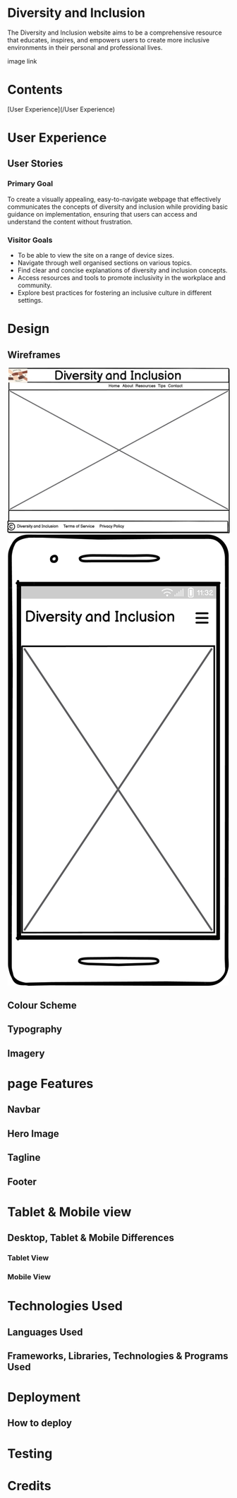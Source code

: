# Diversity and Inclusion
The Diversity and Inclusion website aims to be a comprehensive resource that educates, inspires, and empowers users to create more inclusive environments in their personal and professional lives.

image
link

# Contents
[User Experience](/User Experience)





# User Experience
## User Stories
### Primary Goal
To create a visually appealing, easy-to-navigate webpage that effectively communicates the concepts of diversity and inclusion while providing basic guidance on implementation, ensuring that users can access and understand the content without frustration.



### Visitor Goals
- To be able to view the site on a range of device sizes.
- Navigate through well organised sections on various topics.
- Find clear and concise explanations of diversity and inclusion concepts.
- Access resources and tools to promote inclusivity in the workplace and community.
- Explore best practices for fostering an inclusive culture in different settings.
  
# Design

## Wireframes
![desktop](https://github.com/ZazaMasilo/Diversity-and-Inclusion-in-the-Workplace/blob/main/Desktop.png?raw=true)
![mobile](https://github.com/ZazaMasilo/Diversity-and-Inclusion-in-the-Workplace/blob/main/Mobile.png?raw=true)
## Colour Scheme

## Typography

## Imagery

# page Features
## Navbar
## Hero Image
## Tagline
## Footer

# Tablet & Mobile view
## Desktop, Tablet & Mobile Differences
### Tablet View
### Mobile View
# Technologies Used
## Languages Used
## Frameworks, Libraries, Technologies & Programs Used
# Deployment
## How to deploy
# Testing
# Credits














